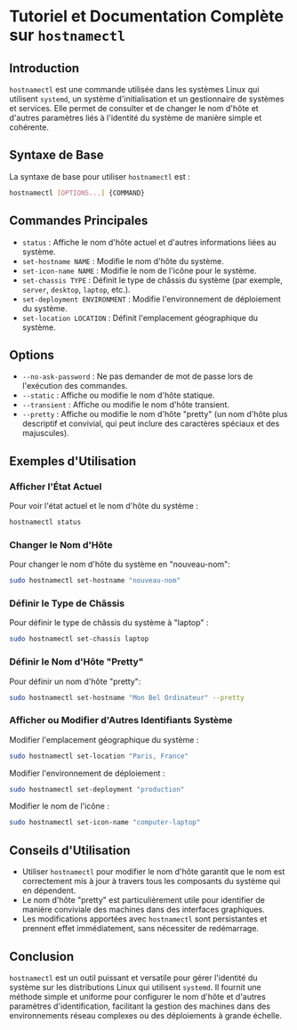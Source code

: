 # Tutoriel et Documentation Complète sur `hostnamectl`

## Introduction

`hostnamectl` est une commande utilisée dans les systèmes Linux qui utilisent `systemd`, un système d'initialisation et un gestionnaire de systèmes et services. Elle permet de consulter et de changer le nom d'hôte et d'autres paramètres liés à l'identité du système de manière simple et cohérente.

## Syntaxe de Base

La syntaxe de base pour utiliser `hostnamectl` est :

```bash
hostnamectl [OPTIONS...] {COMMAND}
```

## Commandes Principales

- `status` : Affiche le nom d'hôte actuel et d'autres informations liées au système.
- `set-hostname NAME` : Modifie le nom d'hôte du système.
- `set-icon-name NAME` : Modifie le nom de l'icône pour le système.
- `set-chassis TYPE` : Définit le type de châssis du système (par exemple, `server`, `desktop`, `laptop`, etc.).
- `set-deployment ENVIRONMENT` : Modifie l'environnement de déploiement du système.
- `set-location LOCATION` : Définit l'emplacement géographique du système.

## Options

- `--no-ask-password` : Ne pas demander de mot de passe lors de l'exécution des commandes.
- `--static` : Affiche ou modifie le nom d'hôte statique.
- `--transient` : Affiche ou modifie le nom d'hôte transient.
- `--pretty` : Affiche ou modifie le nom d'hôte "pretty" (un nom d'hôte plus descriptif et convivial, qui peut inclure des caractères spéciaux et des majuscules).

## Exemples d'Utilisation

### Afficher l'État Actuel

Pour voir l'état actuel et le nom d'hôte du système :

```bash
hostnamectl status
```

### Changer le Nom d'Hôte

Pour changer le nom d'hôte du système en "nouveau-nom":

```bash
sudo hostnamectl set-hostname "nouveau-nom"
```

### Définir le Type de Châssis

Pour définir le type de châssis du système à "laptop" :

```bash
sudo hostnamectl set-chassis laptop
```

### Définir le Nom d'Hôte "Pretty"

Pour définir un nom d'hôte "pretty":

```bash
sudo hostnamectl set-hostname "Mon Bel Ordinateur" --pretty
```

### Afficher ou Modifier d'Autres Identifiants Système

Modifier l'emplacement géographique du système :

```bash
sudo hostnamectl set-location "Paris, France"
```

Modifier l'environnement de déploiement :

```bash
sudo hostnamectl set-deployment "production"
```

Modifier le nom de l'icône :

```bash
sudo hostnamectl set-icon-name "computer-laptop"
```

## Conseils d'Utilisation

- Utiliser `hostnamectl` pour modifier le nom d'hôte garantit que le nom est correctement mis à jour à travers tous les composants du système qui en dépendent.
- Le nom d'hôte "pretty" est particulièrement utile pour identifier de manière conviviale des machines dans des interfaces graphiques.
- Les modifications apportées avec `hostnamectl` sont persistantes et prennent effet immédiatement, sans nécessiter de redémarrage.

## Conclusion

`hostnamectl` est un outil puissant et versatile pour gérer l'identité du système sur les distributions Linux qui utilisent `systemd`. Il fournit une méthode simple et uniforme pour configurer le nom d'hôte et d'autres paramètres d'identification, facilitant la gestion des machines dans des environnements réseau complexes ou des déploiements à grande échelle.